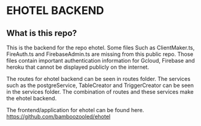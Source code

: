 # EHOTEL BACKEND

## What is this repo?

This is the backend for the repo ehotel. Some files Such as ClientMaker.ts, FireAuth.ts and FirebaseAdmin.ts are missing from this
public repo. Those files contain important authentication information for Gcloud, Firebase and heroku that cannot be displayed publicly
on the internet.

The routes for ehotel backend can be seen in routes folder. The services such as the postgreService, TableCreator and TriggerCreator
can be seen in the services folder. The combination of routes and these services make the ehotel backend.

The frontend/application for ehotel can be found here. https://github.com/bamboozooled/ehotel

